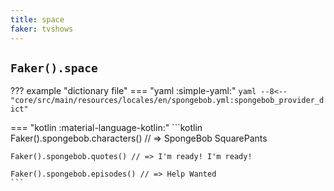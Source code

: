 ```yaml
---
title: space
faker: tvshows
---
```


## `Faker().space`

??? example "dictionary file"
    === "yaml :simple-yaml:"
        ```yaml
        --8<-- "core/src/main/resources/locales/en/spongebob.yml:spongebob_provider_dict"
        ```

=== "kotlin :material-language-kotlin:"
    ```kotlin
    Faker().spongebob.characters() // => SpongeBob SquarePants

    Faker().spongebob.quotes() // => I'm ready! I'm ready!

    Faker().spongebob.episodes() // => Help Wanted
    ```
